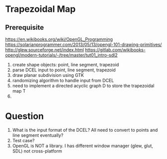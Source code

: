 # Trapezoidal Map

## Prerequisite

https://en.wikibooks.org/wiki/OpenGL_Programming
https://solarianprogrammer.com/2013/05/13/opengl-101-drawing-primitives/
http://glew.sourceforge.net/index.html
https://gitlab.com/wikibooks-opengl/modern-tutorials/-/tree/master/tut01_intro-sdl2

1. create shape objects: point, line segment, trapezoid
2. parse DCEL input to point, line segment, trapezoid
3. draw planar subdivision using GTK
4. randomizing algorithm to handle input from DCEL
5. need to implement a directed acyclic graph D to store the trapezoidal map T
6. 


# Question
1. What is the input format of the DCEL? All need to convert to points and line segment eventually?
2. Test case?
3. OpenGL is NOT a library. I has different window manager (glew, glut, SDL) not cross-platform